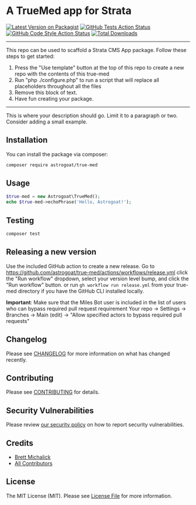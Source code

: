 # A TrueMed app for Strata

[![Latest Version on Packagist](https://img.shields.io/packagist/v/astrogoat/true-med.svg?style=flat-square)](https://packagist.org/packages/astrogoat/true-med)
[![GitHub Tests Action Status](https://img.shields.io/github/workflow/status/astrogoat/true-med/run-tests?label=tests)](https://github.com/astrogoat/true-med/actions?query=workflow%3Arun-tests+branch%3Amain)
[![GitHub Code Style Action Status](https://img.shields.io/github/workflow/status/astrogoat/true-med/Check%20&%20fix%20styling?label=code%20style)](https://github.com/astrogoat/true-med/actions?query=workflow%3A"Check+%26+fix+styling"+branch%3Amain)
[![Total Downloads](https://img.shields.io/packagist/dt/astrogoat/true-med.svg?style=flat-square)](https://packagist.org/packages/astrogoat/true-med)

---
This repo can be used to scaffold a Strata CMS App package. Follow these steps to get started:

1. Press the "Use template" button at the top of this repo to create a new repo with the contents of this true-med
2. Run "php ./configure.php" to run a script that will replace all placeholders throughout all the files
3. Remove this block of text.
4. Have fun creating your package.
---

This is where your description should go. Limit it to a paragraph or two. Consider adding a small example.

## Installation

You can install the package via composer:

```bash
composer require astrogoat/true-med
```

## Usage

```php
$true-med = new Astrogoat\TrueMed();
echo $true-med->echoPhrase('Hello, Astrogoat!');
```

## Testing

```bash
composer test
```

## Releasing a new version

Use the included GitHub action to create a new release.
Go to https://github.com/astrogoat/true-med/actions/workflows/release.yml click the "Run workflow" dropdown, select your version level bump, and click the "Run workflow" button.
or run `gh workflow run release.yml` from your true-med directory if you have the GitHub CLI installed locally.

**Important**: Make sure that the Miles Bot user is included in the list of users who can bypass required pull request requirement
Your repo -> Settings -> Branches -> Main (edit) -> "Allow specified actors to bypass required pull requests"


## Changelog

Please see [CHANGELOG](CHANGELOG.md) for more information on what has changed recently.


## Contributing

Please see [CONTRIBUTING](.github/CONTRIBUTING.md) for details.


## Security Vulnerabilities

Please review [our security policy](../../security/policy) on how to report security vulnerabilities.


## Credits

- [Brett Michalick](https://github.com/astrogoat)
- [All Contributors](../../contributors)

## License

The MIT License (MIT). Please see [License File](LICENSE.md) for more information.
